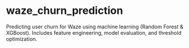# waze_churn_prediction
 Predicting user churn for Waze using machine learning (Random Forest &amp; XGBoost). Includes feature engineering, model evaluation, and threshold optimization.
